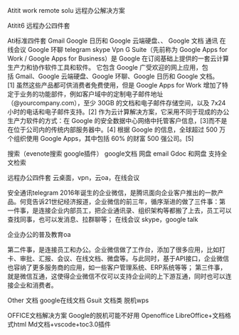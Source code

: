 Atitit  work remote  solu 远程办公解决方案

Atitit6 远程办公四件套


Ati标准四件套
Gmail Google 日历和
Google 云端硬盘、、 Google 文档
通讯 在线会议  Google 环聊 telegram skype
Vpn
G Suite（先前称为 Google Apps for Work / Google Apps for Business）是 Google 在订阅基础上提供的一套云计算生产力和协作软件工具和软件。
它包含 Google 广受欢迎的网上应用，包括 Gmail、Google 云端硬盘、Google 环聊、Google 日历和 Google 文档。[1] 虽然这些产品都可供消费者免费使用，但是 Google Apps for Work 增加了特定于业务的功能部件，例如客户域中的定制电子邮件地址（@yourcompany.com），至少 30GB 的文档和电子邮件存储空间，以及 7x24 小时的电话和电子邮件支持。[2] 作为云计算解决方案，它采用不同于现成的办公生产力软件的方式：在 Google 的安全数据中心网络中托管客户信息，[3]而不是在位于公司内的传统内部服务器中。[4]
根据 Google 的信息，全球超过 500 万个组织使用 Google Apps，其中包括 60% 的财富 500 强公司。[5]

搜索（evenote搜索 google插件）  google文档
网盘  email
Gdoc 和网盘 支持全文检索

远程办公四件套 云桌面，vpn，云oa，在线会议




安全通讯telegram
2016年诞生的企业微信，是腾讯面向企业客户推出的一款产品。何竞告诉21世纪经济报道，企业微信的前三年，循序渐进的做了三件事：第一件事，是连接企业内部员工，把企业通讯录、组织架构等都搬了上去，员工可以查找同事，也可以发消息、拉群聊等；
在线会议 skype，google talk

企业办公的普及教育oa

第二件事，是连接员工和办公。企业微信做了工作台，添加了很多应用，比如打卡、审批、汇报、会议、在线文档、微盘等。与此同时，基于API接口，企业微信也容纳了更多服务商的应用，如一些客户管理系统、ERP系统等等；
第三件事，就是微信互通，这使得企业微信不仅可以支持企业间的上下游互通，同时也可以连接企业和消费者。


Other
文档 google在线文档
Gsuit
文档类 脱机wps

OFFICE文档解决方案
Google的脱机可能不好用
Openoffice  LibreOffice+文档格式html
Md文档+vscode+toc3.0插件




